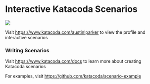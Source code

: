 # Interactive Katacoda Scenarios

[![](http://shields.katacoda.com/katacoda/austinlparker/count.svg)](https://www.katacoda.com/austinlparker "Get your profile on Katacoda.com")

Visit https://www.katacoda.com/austinlparker to view the profile and interactive scenarios

### Writing Scenarios
Visit https://www.katacoda.com/docs to learn more about creating Katacoda scenarios

For examples, visit https://github.com/katacoda/scenario-example
